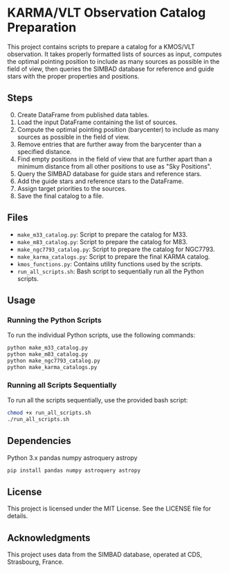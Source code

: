 # KARMA/VLT Observation Catalog Preparation

This project contains scripts to prepare a catalog for a KMOS/VLT observation. It takes properly formatted lists of sources as input, computes the optimal pointing position to include as many sources as possible in the field of view, then queries the SIMBAD database for reference and guide stars with the proper properties and positions.

## Steps

0. Create DataFrame from published data tables.
1. Load the input DataFrame containing the list of sources.
2. Compute the optimal pointing position (barycenter) to include as many sources as possible in the field of view.
3. Remove entries that are further away from the barycenter than a specified distance.
4. Find empty positions in the field of view that are further apart than a minimum distance from all other positions to use as "Sky Positions".
5. Query the SIMBAD database for guide stars and reference stars.
6. Add the guide stars and reference stars to the DataFrame.
7. Assign target priorities to the sources.
8. Save the final catalog to a file.

## Files

- `make_m33_catalog.py`: Script to prepare the catalog for M33.
- `make_m83_catalog.py`: Script to prepare the catalog for M83.
- `make_ngc7793_catalog.py`: Script to prepare the catalog for NGC7793.
- `make_karma_catalogs.py`: Script to prepare the final KARMA catalog.
- `kmos_functions.py`: Contains utility functions used by the scripts.
- `run_all_scripts.sh`: Bash script to sequentially run all the Python scripts.

## Usage

### Running the Python Scripts

To run the individual Python scripts, use the following commands:

```bash
python make_m33_catalog.py
python make_m83_catalog.py
python make_ngc7793_catalog.py
python make_karma_catalogs.py
```

### Running all Scripts Sequentially

To run all the scripts sequentially, use the provided bash script:

```bash
chmod +x run_all_scripts.sh
./run_all_scripts.sh
```

## Dependencies

Python 3.x
pandas
numpy
astroquery
astropy

```bash
pip install pandas numpy astroquery astropy
```

## License

This project is licensed under the MIT License. See the LICENSE file for details.

## Acknowledgments

This project uses data from the SIMBAD database, operated at CDS, Strasbourg, France.
